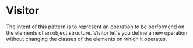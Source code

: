 # Visitor

The intent of this pattern is to represent an operation to be performend on the elements of an object structure. Visitor let's you define a new operation without changing the classes of the elements on which it operates.
